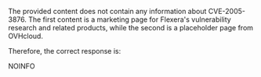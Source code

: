 The provided content does not contain any information about CVE-2005-3876. The first content is a marketing page for Flexera's vulnerability research and related products, while the second is a placeholder page from OVHcloud.

Therefore, the correct response is:

NOINFO